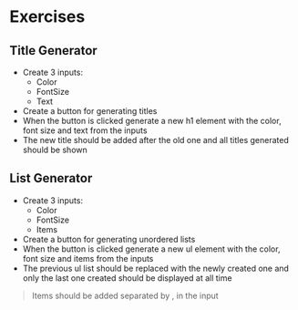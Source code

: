 # Exercises
## Title Generator
* Create 3 inputs:
  * Color
  * FontSize
  * Text
* Create a button for generating titles
* When the button is clicked generate a new h1 element with the color, font size and text from the inputs
* The new title should be added after the old one and all titles generated should be shown
## List Generator
* Create 3 inputs:
  * Color
  * FontSize
  * Items
* Create a button for generating unordered lists
* When the button is clicked generate a new ul element with the color, font size and items from the inputs
* The previous ul list should be replaced with the newly created one and only the last one created should be displayed at all time
> Items should be added separated by , in the input
